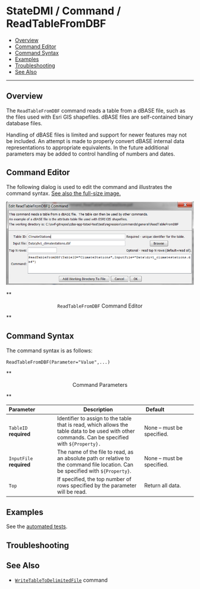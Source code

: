 # StateDMI / Command / ReadTableFromDBF #

* [Overview](#overview)
* [Command Editor](#command-editor)
* [Command Syntax](#command-syntax)
* [Examples](#examples)
* [Troubleshooting](#troubleshooting)
* [See Also](#see-also)

-------------------------

## Overview ##

The `ReadTableFromDBF` command reads a table from a dBASE file,
such as the files used with Esri GIS shapefiles.
dBASE files are self-contained binary database files.

Handling of dBASE files is limited and support for newer features may not be included.
An attempt is made to properly convert dBASE internal data representations to appropriate equivalents.
In the future additional parameters may be added to control handling of numbers and dates.

## Command Editor ##

The following dialog is used to edit the command and illustrates the command syntax.
<a href="../ReadTableFromDBF.png">See also the full-size image.</a>

![ReadTableFromDBF](ReadTableFromDBF.png)

**<p style="text-align: center;">
`ReadTableFromDBF` Command Editor
</p>**

## Command Syntax ##

The command syntax is as follows:

```text
ReadTableFromDBF(Parameter="Value",...)
```
**<p style="text-align: center;">
Command Parameters
</p>**

| **Parameter**&nbsp;&nbsp;&nbsp;&nbsp;&nbsp;&nbsp;&nbsp;&nbsp;&nbsp;&nbsp;&nbsp;&nbsp; | **Description** | **Default**&nbsp;&nbsp;&nbsp;&nbsp;&nbsp;&nbsp;&nbsp;&nbsp;&nbsp;&nbsp;&nbsp;&nbsp;&nbsp;&nbsp;&nbsp;&nbsp;&nbsp;&nbsp; |
| --------------|-----------------|----------------- |
|`TableID`<br>**required**|Identifier to assign to the table that is read, which allows the table data to be used with other commands.  Can be specified with `${Property}.`|None – must be specified.|
|`InputFile`<br>**required**|The name of the file to read, as an absolute path or relative to the command file location.  Can be specified with `${Property}`.|None – must be specified.|
|`Top`|If specified, the top number of rows specified by the parameter will be read.|Return all data.|

## Examples ##

See the [automated tests](https://github.com/OpenWaterFoundation/cdss-app-statedmi-main/tree/master/test/regression/commands/ReadTableFromDBF).

## Troubleshooting ##

## See Also ##

* [`WriteTableToDelimitedFile`](../WriteTableToDelimitedFile/WriteTableToDelimitedFile) command
